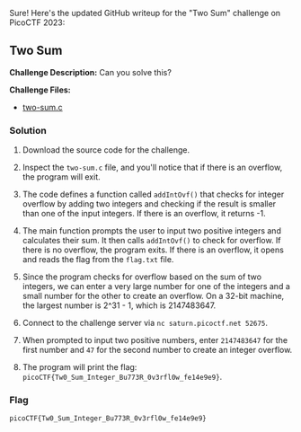 Sure! Here's the updated GitHub writeup for the "Two Sum" challenge on PicoCTF 2023:

## Two Sum

**Challenge Description:**
Can you solve this?

**Challenge Files:**
- [two-sum.c](https://shell.actf.co/static/assets/downloadables/rev/two-sum/two-sum.c)

### Solution

1. Download the source code for the challenge.

2. Inspect the `two-sum.c` file, and you'll notice that if there is an overflow, the program will exit. 

3. The code defines a function called `addIntOvf()` that checks for integer overflow by adding two integers and checking if the result is smaller than one of the input integers. If there is an overflow, it returns -1.

4. The main function prompts the user to input two positive integers and calculates their sum. It then calls `addIntOvf()` to check for overflow. If there is no overflow, the program exits. If there is an overflow, it opens and reads the flag from the `flag.txt` file.

5. Since the program checks for overflow based on the sum of two integers, we can enter a very large number for one of the integers and a small number for the other to create an overflow. On a 32-bit machine, the largest number is 2^31 - 1, which is 2147483647.

6. Connect to the challenge server via `nc saturn.picoctf.net 52675`.

7. When prompted to input two positive numbers, enter `2147483647` for the first number and `47` for the second number to create an integer overflow.

8. The program will print the flag: `picoCTF{Tw0_Sum_Integer_Bu773R_0v3rfl0w_fe14e9e9}`.

### Flag
`picoCTF{Tw0_Sum_Integer_Bu773R_0v3rfl0w_fe14e9e9}`
